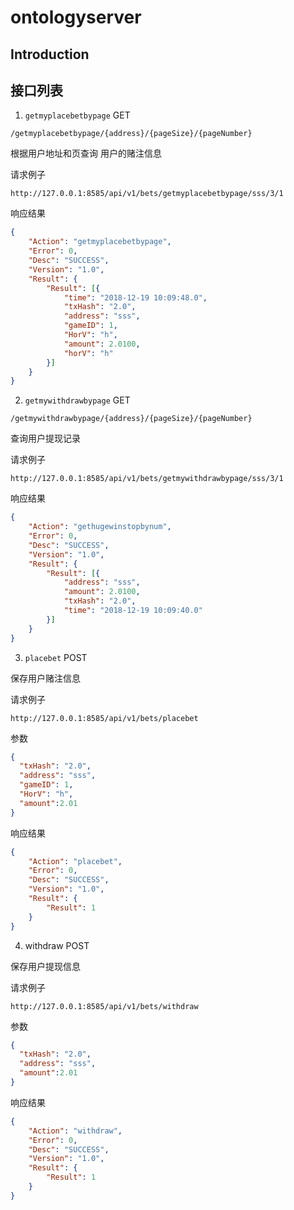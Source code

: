 # ontologyserver

## Introduction


## 接口列表
 
1. `getmyplacebetbypage`    GET

`/getmyplacebetbypage/{address}/{pageSize}/{pageNumber}`


根据用户地址和页查询 用户的赌注信息


请求例子

```http
http://127.0.0.1:8585/api/v1/bets/getmyplacebetbypage/sss/3/1
```

响应结果
```json
{
	"Action": "getmyplacebetbypage",
	"Error": 0,
	"Desc": "SUCCESS",
	"Version": "1.0",
	"Result": {
		"Result": [{
			"time": "2018-12-19 10:09:48.0",
			"txHash": "2.0",
			"address": "sss",
			"gameID": 1,
			"HorV": "h",
			"amount": 2.0100,
			"horV": "h"
		}]
	}
}
```

2. `getmywithdrawbypage`   GET

`/getmywithdrawbypage/{address}/{pageSize}/{pageNumber}`

查询用户提现记录

请求例子

```http request
http://127.0.0.1:8585/api/v1/bets/getmywithdrawbypage/sss/3/1
```

响应结果

```json
{
	"Action": "gethugewinstopbynum",
	"Error": 0,
	"Desc": "SUCCESS",
	"Version": "1.0",
	"Result": {
		"Result": [{
			"address": "sss",
			"amount": 2.0100,
			"txHash": "2.0",
			"time": "2018-12-19 10:09:40.0"
		}]
	}
}
```

3. `placebet`   POST


保存用户赌注信息

请求例子
```http request
http://127.0.0.1:8585/api/v1/bets/placebet
```
参数
```json
{
  "txHash": "2.0",
  "address": "sss",
  "gameID": 1,
  "HorV": "h",
  "amount":2.01
}
```

响应结果
```json
{
    "Action": "placebet",
    "Error": 0,
    "Desc": "SUCCESS",
    "Version": "1.0",
    "Result": {
        "Result": 1
    }
}
```

4. withdraw    POST

保存用户提现信息

请求例子

```http request
http://127.0.0.1:8585/api/v1/bets/withdraw
```

参数
```json
{
  "txHash": "2.0",
  "address": "sss",
  "amount":2.01
}
```

响应结果
```json
{
    "Action": "withdraw",
    "Error": 0,
    "Desc": "SUCCESS",
    "Version": "1.0",
    "Result": {
        "Result": 1
    }
}
```
